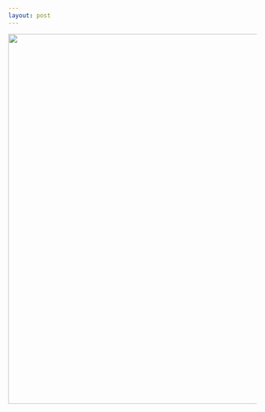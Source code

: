 ```yaml
---
layout: post
---
```

<img src="https://1129782yy.github.io/Robin/assets/Robin%20poster.jpg" width="750"></a>
